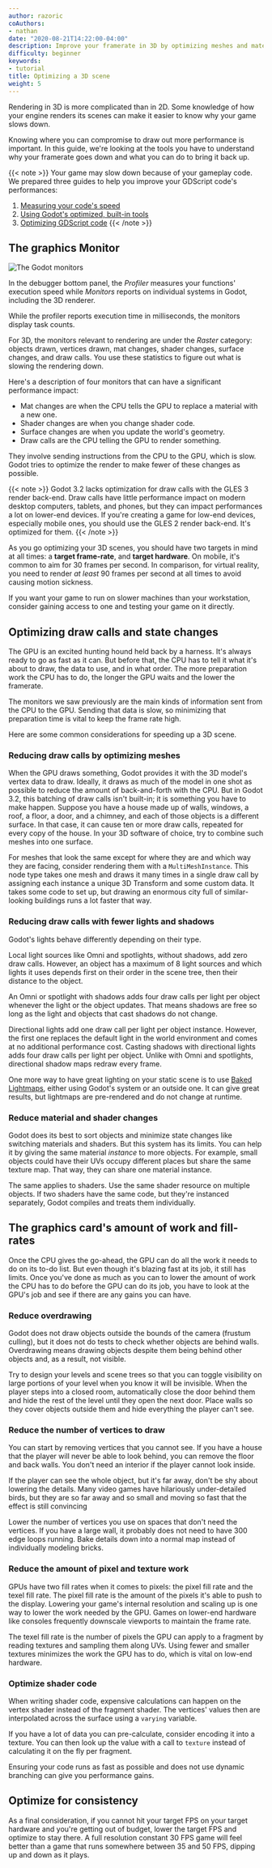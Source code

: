 ```yaml
---
author: razoric
coAuthors:
- nathan
date: "2020-08-21T14:22:00-04:00"
description: Improve your framerate in 3D by optimizing meshes and materials
difficulty: beginner
keywords:
- tutorial
title: Optimizing a 3D scene
weight: 5
---
```


Rendering in 3D is more complicated than in 2D. Some knowledge of how your engine renders its scenes can make it easier to know why your game slows down.

Knowing where you can compromise to draw out more performance is important. In this guide, we're looking at the tools you have to understand why your framerate goes down and what you can do to bring it back up.

{{< note >}}
Your game may slow down because of your gameplay code. We prepared three guides to help you improve your GDScript code's performances:

1. [Measuring your code's speed](/tutorial/godot/gdscript/optimization-measure/)
1. [Using Godot's optimized, built-in tools](/tutorial/godot/gdscript/optimization-engine/)
1. [Optimizing GDScript code](/tutorial/godot/gdscript/optimization-code/)
{{< /note >}}

## The graphics Monitor

![The Godot monitors](monitors.png)

In the debugger bottom panel, the _Profiler_ measures your functions' execution speed while _Monitors_ reports on individual systems in Godot, including the 3D renderer.

While the profiler reports execution time in milliseconds, the monitors display task counts.

For 3D, the monitors relevant to rendering are under the _Raster_ category: objects drawn, vertices drawn, mat changes, shader changes, surface changes, and draw calls. You use these statistics to figure out what is slowing the rendering down.

Here's a description of four monitors that can have a significant performance impact:

- Mat changes are when the CPU tells the GPU to replace a material with a new one.
- Shader changes are when you change shader code.
- Surface changes are when you update the world's geometry.
- Draw calls are the CPU telling the GPU to render something.

They involve sending instructions from the CPU to the GPU, which is slow. Godot tries to optimize the render to make fewer of these changes as possible.

{{< note >}}
Godot 3.2 lacks optimization for draw calls with the GLES 3 render back-end. Draw calls have little performance impact on modern desktop computers, tablets, and phones, but they can impact performances a lot on lower-end devices.
If you're creating a game for low-end devices, especially mobile ones, you should use the GLES 2 render back-end. It's optimized for them.
{{< /note >}}

As you go optimizing your 3D scenes, you should have two targets in mind at all times: a **target frame-rate**, and **target hardware**. On mobile, it's common to aim for 30 frames per second. In comparison, for virtual reality, you need to render _at least_ 90 frames per second at all times to avoid causing motion sickness.

If you want your game to run on slower machines than your workstation, consider gaining access to one and testing your game on it directly.

## Optimizing draw calls and state changes

The GPU is an excited hunting hound held back by a harness. It's always ready to go as fast as it can. But before that, the CPU has to tell it what it's about to draw, the data to use, and in what order. The more preparation work the CPU has to do, the longer the GPU waits and the lower the framerate.

The monitors we saw previously are the main kinds of information sent from the CPU to the GPU. Sending that data is slow, so minimizing that preparation time is vital to keep the frame rate high.

Here are some common considerations for speeding up a 3D scene.

### Reducing draw calls by optimizing meshes

When the GPU draws something, Godot provides it with the 3D model's vertex data to draw. Ideally, it draws as much of the model in one shot as possible to reduce the amount of back-and-forth with the CPU. But in Godot 3.2, this batching of draw calls isn't built-in; it is something you have to make happen. Suppose you have a house made up of walls, windows, a roof, a floor, a door, and a chimney, and each of those objects is a different surface. In that case, it can cause ten or more draw calls, repeated for every copy of the house. In your 3D software of choice, try to combine such meshes into one surface.

For meshes that look the same except for where they are and which way they are facing, consider rendering them with a `MultiMeshInstance`. This node type takes one mesh and draws it many times in a single draw call by assigning each instance a unique 3D Transform and some custom data. It takes some code to set up, but drawing an enormous city full of similar-looking buildings runs a lot faster that way.

### Reducing draw calls with fewer lights and shadows

Godot's lights behave differently depending on their type.

Local light sources like Omni and spotlights, without shadows, add zero draw calls. However, an object has a maximum of 8 light sources and which lights it uses depends first on their order in the scene tree, then their distance to the object.

An Omni or spotlight with shadows adds four draw calls per light per object whenever the light or the object updates. That means shadows are free so long as the light and objects that cast shadows do not change.

Directional lights add one draw call per light per object instance. However, the first one replaces the default light in the world environment and comes at no additional performance cost. Casting shadows with directional lights adds four draw calls per light per object. Unlike with Omni and spotlights, directional shadow maps redraw every frame.

One more way to have great lighting on your static scene is to use [Baked Lightmaps](https://docs.godotengine.org/en/stable/tutorials/3d/baked_lightmaps.html), either using Godot's system or an outside one. It can give great results, but lightmaps are pre-rendered and do not change at runtime.

### Reduce material and shader changes

Godot does its best to sort objects and minimize state changes like switching materials and shaders. But this system has its limits. You can help it by giving the same material _instance_ to more objects. For example, small objects could have their UVs occupy different places but share the same texture map. That way, they can share one material instance.

The same applies to shaders. Use the same shader resource on multiple objects. If two shaders have the same code, but they're instanced separately, Godot compiles and treats them individually.

## The graphics card's amount of work and fill-rates

Once the CPU gives the go-ahead, the GPU can do all the work it needs to do on its to-do list. But even though it's blazing fast at its job, it still has limits. Once you've done as much as you can to lower the amount of work the CPU has to do before the GPU can do its job, you have to look at the GPU's job and see if there are any gains you can have.

### Reduce overdrawing

Godot does not draw objects outside the bounds of the camera (frustum culling), but it does not do tests to check whether objects are behind walls. Overdrawing means drawing objects despite them being behind other objects and, as a result, not visible.

Try to design your levels and scene trees so that you can toggle visibility on large portions of your level when you know it will be invisible. When the player steps into a closed room, automatically close the door behind them and hide the rest of the level until they open the next door. Place walls so they cover objects outside them and hide everything the player can't see.

### Reduce the number of vertices to draw

You can start by removing vertices that you cannot see. If you have a house that the player will never be able to look behind, you can remove the floor and back walls. You don't need an interior if the player cannot look inside.

If the player can see the whole object, but it's far away, don't be shy about lowering the details. Many video games have hilariously under-detailed birds, but they are so far away and so small and moving so fast that the effect is still convincing

Lower the number of vertices you use on spaces that don't need the vertices. If you have a large wall, it probably does not need to have 300 edge loops running. Bake details down into a normal map instead of individually modeling bricks.

### Reduce the amount of pixel and texture work

GPUs have two fill rates when it comes to pixels: the pixel fill rate and the texel fill rate. The pixel fill rate is the amount of the pixels it's able to push to the display. Lowering your game's internal resolution and scaling up is one way to lower the work needed by the GPU. Games on lower-end hardware like consoles frequently downscale viewports to maintain the frame rate.

The texel fill rate is the number of pixels the GPU can apply to a fragment by reading textures and sampling them along UVs. Using fewer and smaller textures minimizes the work the GPU has to do, which is vital on low-end hardware.

### Optimize shader code

When writing shader code, expensive calculations can happen on the vertex shader instead of the fragment shader. The vertices' values then are interpolated across the surface using a `varying` variable.

If you have a lot of data you can pre-calculate, consider encoding it into a texture. You can then look up the value with a call to `texture` instead of calculating it on the fly per fragment.

Ensuring your code runs as fast as possible and does not use dynamic branching can give you performance gains.

## Optimize for consistency

As a final consideration, if you cannot hit your target FPS on your target hardware and you're getting out of budget, lower the target FPS and optimize to stay there. A full resolution constant 30 FPS game will feel better than a game that runs somewhere between 35 and 50 FPS, dipping up and down as it plays.
